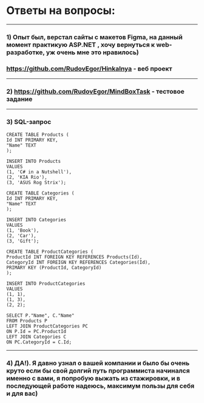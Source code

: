 # Ответы на вопросы:

---

### 1) Опыт был, верстал сайты с макетов Figma, на данный момент практикую ASP.NET , хочу вернуться к web-разработке, уж очень мне это нравилось)
### https://github.com/RudovEgor/Hinkalnya - веб проект

---

### 2) https://github.com/RudovEgor/MindBoxTask - тестовое задание

---

### 3) SQL-запрос
    CREATE TABLE Products (
	Id INT PRIMARY KEY,
	"Name" TEXT
    );

    INSERT INTO Products
    VALUES
	(1, 'C# in a Nutshell'),
	(2, 'KIA Rio'),
	(3, 'ASUS Rog Strix');

    CREATE TABLE Categories (
	Id INT PRIMARY KEY,
	"Name" TEXT
    );

    INSERT INTO Categories
    VALUES
	(1, 'Book'),
	(2, 'Car'),
	(3, 'Gift');

    CREATE TABLE ProductCategories (
	ProductId INT FOREIGN KEY REFERENCES Products(Id),
	CategoryId INT FOREIGN KEY REFERENCES Categories(Id),
	PRIMARY KEY (ProductId, CategoryId)
    );

    INSERT INTO ProductCategories
    VALUES
	(1, 1),
	(1, 3),
	(2, 2);

    SELECT P."Name", C."Name"
    FROM Products P
    LEFT JOIN ProductCategories PC
	ON P.Id = PC.ProductId
    LEFT JOIN Categories C
	ON PC.CategoryId = C.Id;
  
---  
  
### 4) ДА!). Я давно узнал о вашей компании и было бы очень круто если бы свой долгий путь программиста начинался именно с вами, я попробую выжать из стажировки, и в последующей работе надеюсь, максимум пользы для себя и для вас)
